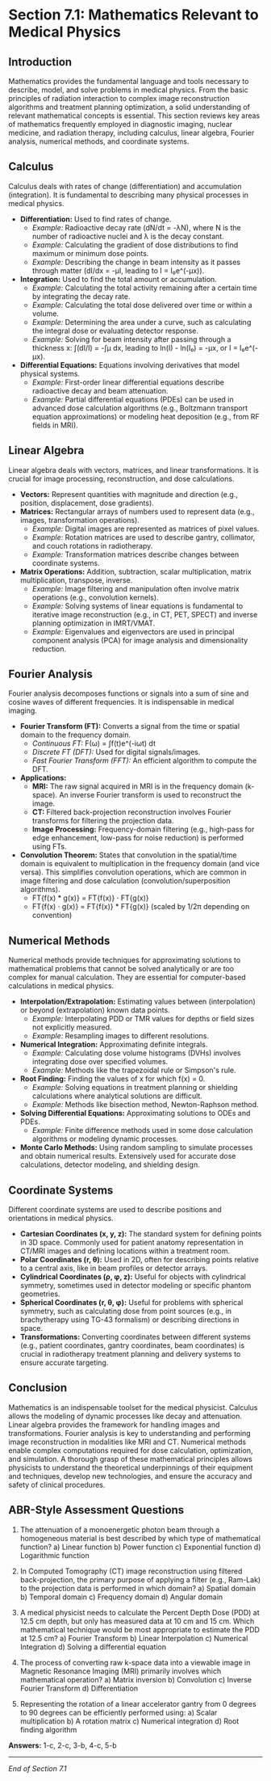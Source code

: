 # Section 7.1: Mathematics Relevant to Medical Physics

## Introduction

Mathematics provides the fundamental language and tools necessary to describe, model, and solve problems in medical physics. From the basic principles of radiation interaction to complex image reconstruction algorithms and treatment planning optimization, a solid understanding of relevant mathematical concepts is essential. This section reviews key areas of mathematics frequently employed in diagnostic imaging, nuclear medicine, and radiation therapy, including calculus, linear algebra, Fourier analysis, numerical methods, and coordinate systems.

## Calculus

Calculus deals with rates of change (differentiation) and accumulation (integration). It is fundamental to describing many physical processes in medical physics.

*   **Differentiation:** Used to find rates of change.
    *   *Example:* Radioactive decay rate (dN/dt = -λN), where N is the number of radioactive nuclei and λ is the decay constant.
    *   *Example:* Calculating the gradient of dose distributions to find maximum or minimum dose points.
    *   *Example:* Describing the change in beam intensity as it passes through matter (dI/dx = -μI, leading to I = I₀e^(-μx)).
*   **Integration:** Used to find the total amount or accumulation.
    *   *Example:* Calculating the total activity remaining after a certain time by integrating the decay rate.
    *   *Example:* Calculating the total dose delivered over time or within a volume.
    *   *Example:* Determining the area under a curve, such as calculating the integral dose or evaluating detector response.
    *   *Example:* Solving for beam intensity after passing through a thickness x: ∫(dI/I) = -∫μ dx, leading to ln(I) - ln(I₀) = -μx, or I = I₀e^(-μx).
*   **Differential Equations:** Equations involving derivatives that model physical systems.
    *   *Example:* First-order linear differential equations describe radioactive decay and beam attenuation.
    *   *Example:* Partial differential equations (PDEs) can be used in advanced dose calculation algorithms (e.g., Boltzmann transport equation approximations) or modeling heat deposition (e.g., from RF fields in MRI).

## Linear Algebra

Linear algebra deals with vectors, matrices, and linear transformations. It is crucial for image processing, reconstruction, and dose calculations.

*   **Vectors:** Represent quantities with magnitude and direction (e.g., position, displacement, dose gradients).
*   **Matrices:** Rectangular arrays of numbers used to represent data (e.g., images, transformation operations).
    *   *Example:* Digital images are represented as matrices of pixel values.
    *   *Example:* Rotation matrices are used to describe gantry, collimator, and couch rotations in radiotherapy.
    *   *Example:* Transformation matrices describe changes between coordinate systems.
*   **Matrix Operations:** Addition, subtraction, scalar multiplication, matrix multiplication, transpose, inverse.
    *   *Example:* Image filtering and manipulation often involve matrix operations (e.g., convolution kernels).
    *   *Example:* Solving systems of linear equations is fundamental to iterative image reconstruction (e.g., in CT, PET, SPECT) and inverse planning optimization in IMRT/VMAT.
    *   *Example:* Eigenvalues and eigenvectors are used in principal component analysis (PCA) for image analysis and dimensionality reduction.

## Fourier Analysis

Fourier analysis decomposes functions or signals into a sum of sine and cosine waves of different frequencies. It is indispensable in medical imaging.

*   **Fourier Transform (FT):** Converts a signal from the time or spatial domain to the frequency domain.
    *   *Continuous FT:* F(ω) = ∫f(t)e^(-iωt) dt
    *   *Discrete FT (DFT):* Used for digital signals/images.
    *   *Fast Fourier Transform (FFT):* An efficient algorithm to compute the DFT.
*   **Applications:**
    *   **MRI:** The raw signal acquired in MRI is in the frequency domain (k-space). An inverse Fourier transform is used to reconstruct the image.
    *   **CT:** Filtered back-projection reconstruction involves Fourier transforms for filtering the projection data.
    *   **Image Processing:** Frequency-domain filtering (e.g., high-pass for edge enhancement, low-pass for noise reduction) is performed using FTs.
*   **Convolution Theorem:** States that convolution in the spatial/time domain is equivalent to multiplication in the frequency domain (and vice versa). This simplifies convolution operations, which are common in image filtering and dose calculation (convolution/superposition algorithms).
    *   FT{f(x) * g(x)} = FT{f(x)} ⋅ FT{g(x)}
    *   FT{f(x) ⋅ g(x)} = FT{f(x)} * FT{g(x)} (scaled by 1/2π depending on convention)

## Numerical Methods

Numerical methods provide techniques for approximating solutions to mathematical problems that cannot be solved analytically or are too complex for manual calculation. They are essential for computer-based calculations in medical physics.

*   **Interpolation/Extrapolation:** Estimating values between (interpolation) or beyond (extrapolation) known data points.
    *   *Example:* Interpolating PDD or TMR values for depths or field sizes not explicitly measured.
    *   *Example:* Resampling images to different resolutions.
*   **Numerical Integration:** Approximating definite integrals.
    *   *Example:* Calculating dose volume histograms (DVHs) involves integrating dose over specified volumes.
    *   *Example:* Methods like the trapezoidal rule or Simpson's rule.
*   **Root Finding:** Finding the values of x for which f(x) = 0.
    *   *Example:* Solving equations in treatment planning or shielding calculations where analytical solutions are difficult.
    *   *Example:* Methods like bisection method, Newton-Raphson method.
*   **Solving Differential Equations:** Approximating solutions to ODEs and PDEs.
    *   *Example:* Finite difference methods used in some dose calculation algorithms or modeling dynamic processes.
*   **Monte Carlo Methods:** Using random sampling to simulate processes and obtain numerical results. Extensively used for accurate dose calculations, detector modeling, and shielding design.

## Coordinate Systems

Different coordinate systems are used to describe positions and orientations in medical physics.

*   **Cartesian Coordinates (x, y, z):** The standard system for defining points in 3D space. Commonly used for patient anatomy representation in CT/MRI images and defining locations within a treatment room.
*   **Polar Coordinates (r, θ):** Used in 2D, often for describing points relative to a central axis, like in beam profiles or detector arrays.
*   **Cylindrical Coordinates (ρ, φ, z):** Useful for objects with cylindrical symmetry, sometimes used in detector modeling or specific phantom geometries.
*   **Spherical Coordinates (r, θ, φ):** Useful for problems with spherical symmetry, such as calculating dose from point sources (e.g., in brachytherapy using TG-43 formalism) or describing directions in space.
*   **Transformations:** Converting coordinates between different systems (e.g., patient coordinates, gantry coordinates, beam coordinates) is crucial in radiotherapy treatment planning and delivery systems to ensure accurate targeting.

## Conclusion

Mathematics is an indispensable toolset for the medical physicist. Calculus allows the modeling of dynamic processes like decay and attenuation. Linear algebra provides the framework for handling images and transformations. Fourier analysis is key to understanding and performing image reconstruction in modalities like MRI and CT. Numerical methods enable complex computations required for dose calculation, optimization, and simulation. A thorough grasp of these mathematical principles allows physicists to understand the theoretical underpinnings of their equipment and techniques, develop new technologies, and ensure the accuracy and safety of clinical procedures.

## ABR-Style Assessment Questions

1.  The attenuation of a monoenergetic photon beam through a homogeneous material is best described by which type of mathematical function?
    a) Linear function
    b) Power function
    c) Exponential function
    d) Logarithmic function

2.  In Computed Tomography (CT) image reconstruction using filtered back-projection, the primary purpose of applying a filter (e.g., Ram-Lak) to the projection data is performed in which domain?
    a) Spatial domain
    b) Temporal domain
    c) Frequency domain
    d) Angular domain

3.  A medical physicist needs to calculate the Percent Depth Dose (PDD) at 12.5 cm depth, but only has measured data at 10 cm and 15 cm. Which mathematical technique would be most appropriate to estimate the PDD at 12.5 cm?
    a) Fourier Transform
    b) Linear Interpolation
    c) Numerical Integration
    d) Solving a differential equation

4.  The process of converting raw k-space data into a viewable image in Magnetic Resonance Imaging (MRI) primarily involves which mathematical operation?
    a) Matrix inversion
    b) Convolution
    c) Inverse Fourier Transform
    d) Differentiation

5.  Representing the rotation of a linear accelerator gantry from 0 degrees to 90 degrees can be efficiently performed using:
    a) Scalar multiplication
    b) A rotation matrix
    c) Numerical integration
    d) Root finding algorithm

**Answers:** 1-c, 2-c, 3-b, 4-c, 5-b

---
*End of Section 7.1*
